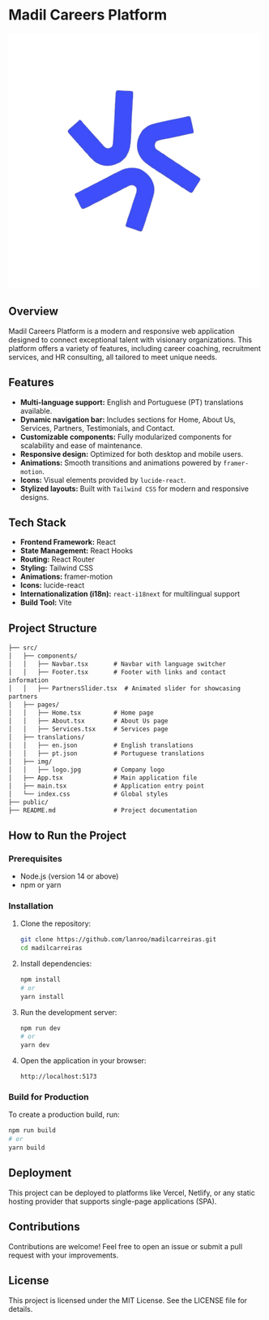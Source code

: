
# Madil Careers Platform 
![Madil Logo](src/img/foto.png)

## Overview
Madil Careers Platform is a modern and responsive web application designed to connect exceptional talent with visionary organizations. This platform offers a variety of features, including career coaching, recruitment services, and HR consulting, all tailored to meet unique needs.

## Features
- **Multi-language support:** English and Portuguese (PT) translations available.
- **Dynamic navigation bar:** Includes sections for Home, About Us, Services, Partners, Testimonials, and Contact.
- **Customizable components:** Fully modularized components for scalability and ease of maintenance.
- **Responsive design:** Optimized for both desktop and mobile users.
- **Animations:** Smooth transitions and animations powered by `framer-motion`.
- **Icons:** Visual elements provided by `lucide-react`.
- **Stylized layouts:** Built with `Tailwind CSS` for modern and responsive designs.

## Tech Stack
- **Frontend Framework:** React
- **State Management:** React Hooks
- **Routing:** React Router
- **Styling:** Tailwind CSS
- **Animations:** framer-motion
- **Icons:** lucide-react
- **Internationalization (i18n):** `react-i18next` for multilingual support
- **Build Tool:** Vite

## Project Structure
```
├── src/
│   ├── components/
│   │   ├── Navbar.tsx       # Navbar with language switcher
│   │   ├── Footer.tsx       # Footer with links and contact information
│   │   ├── PartnersSlider.tsx  # Animated slider for showcasing partners
│   ├── pages/
│   │   ├── Home.tsx         # Home page
│   │   ├── About.tsx        # About Us page
│   │   ├── Services.tsx     # Services page
│   ├── translations/
│   │   ├── en.json          # English translations
│   │   ├── pt.json          # Portuguese translations
│   ├── img/
│   │   ├── logo.jpg         # Company logo
│   ├── App.tsx              # Main application file
│   ├── main.tsx             # Application entry point
│   └── index.css            # Global styles
├── public/
├── README.md                # Project documentation
```

## How to Run the Project
### Prerequisites
- Node.js (version 14 or above)
- npm or yarn

### Installation
1. Clone the repository:
   ```bash
   git clone https://github.com/lanroo/madilcarreiras.git
   cd madilcarreiras
   ```

2. Install dependencies:
   ```bash
   npm install
   # or
   yarn install
   ```

3. Run the development server:
   ```bash
   npm run dev
   # or
   yarn dev
   ```

4. Open the application in your browser:
   ```text
   http://localhost:5173
   ```

### Build for Production
To create a production build, run:
```bash
npm run build
# or
yarn build
```

## Deployment
This project can be deployed to platforms like Vercel, Netlify, or any static hosting provider that supports single-page applications (SPA).

## Contributions
Contributions are welcome! Feel free to open an issue or submit a pull request with your improvements.

## License
This project is licensed under the MIT License. See the LICENSE file for details.

